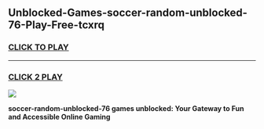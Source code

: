 
## Unblocked-Games-soccer-random-unblocked-76-Play-Free-tcxrq
<h3>
<a href="https://premium76.site?title=soccer-random-unblocked-76&ref=21A">CLICK TO PLAY</a></h3>
<hr>

<h3>
<a href="https://premium76.site?title=soccer-random-unblocked-76&ref=21A">CLICK 2 PLAY</a>
  
</h3>

<a href="https://premium76.site?title=soccer-random-unblocked-76&ref=21A"><img src="https://clearcache.store/games.png"></a>


**soccer-random-unblocked-76 games unblocked: Your Gateway to Fun and Accessible Online Gaming**
